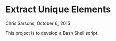 # Extract Unique Elements
Chris Sarsons, October 6, 2015

This project is to develop a Bash Shell script.
